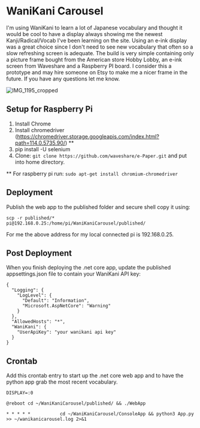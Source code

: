 # WaniKani Carousel

I'm using WaniKani to learn a lot of Japanese vocabulary and thought it would be cool to have a display always showing me the newest Kanji/Radical/Vocab I've been learning on the site. Using an e-ink display was a great choice since I don't need to see new vocabulary that often so a slow refreshing screen is adequate. The build is very simple containing only a picture frame bought from the American store Hobby Lobby, an e-ink screen from Waveshare and a Raspberry PI board. I consider this a prototype and may hire someone on Etsy to make me a nicer frame in the future. If you have any questions let me know.

![IMG_1195_cropped](https://github.com/deadcast2/WaniKaniCarousel/assets/45521946/70aed16d-1f2b-4480-8238-f38ae4f7d505)

## Setup for Raspberry Pi

1. Install Chrome
2. Install chromedriver (https://chromedriver.storage.googleapis.com/index.html?path=114.0.5735.90/) **
3. pip install -U selenium
4. Clone: `git clone https://github.com/waveshare/e-Paper.git` and put into home directory.

** For raspberry pi run: `sudo apt-get install chromium-chromedriver`

## Deployment

Publish the web app to the published folder and secure shell copy it using:

`scp -r published/* pi@192.168.0.25:/home/pi/WaniKaniCarousel/published/`

For me the above address for my local connected pi is 192.168.0.25.

## Post Deployment

When you finish deploying the .net core app, update the published appsettings.json file to contain your WaniKani API key:
```
{
  "Logging": {
    "LogLevel": {
      "Default": "Information",
      "Microsoft.AspNetCore": "Warning"
    }
  },
  "AllowedHosts": "*",
  "WaniKani": {
    "UserApiKey": "your wanikani api key"
  }
}
```
## Crontab

Add this crontab entry to start up the .net core web app and to have the python app grab the most recent vocabulary.

`DISPLAY=:0`

`@reboot cd ~/WaniKaniCarousel/published/ && ./WebApp`

`* * * * *           cd ~/WaniKaniCarousel/ConsoleApp && python3 App.py >> ~/wanikanicarousel.log 2>&1`



